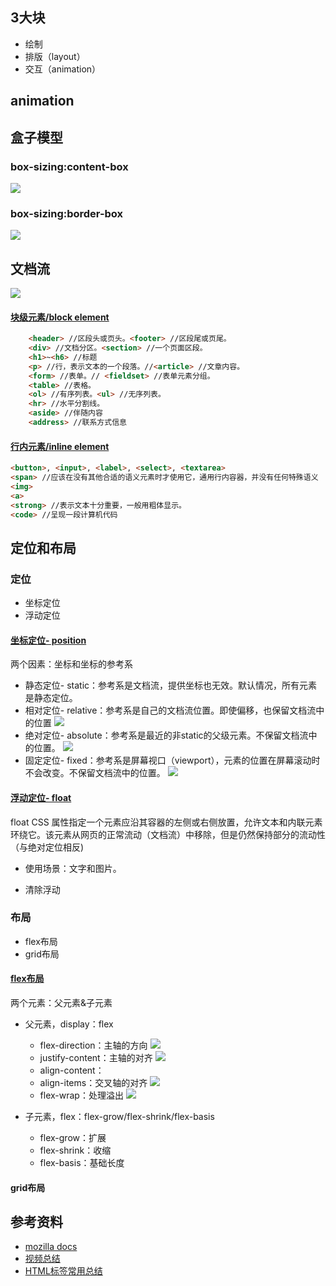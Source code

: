 
## 3大块
- 绘制
- 排版（layout）
- 交互（animation）

## animation


## 盒子模型
### box-sizing:content-box
![](./1.png)
### box-sizing:border-box
![](./2.png)

## 文档流
![](./3.png)

#### [块级元素/block element](https://developer.mozilla.org/zh-CN/docs/Web/HTML/Block-level_elements) 
```html
    <header> //区段头或页头。<footer> //区段尾或页尾。
    <div> //文档分区。<section> //一个页面区段。
    <h1>~<h6> //标题
    <p> //行，表示文本的一个段落。//<article> //文章内容。
    <form> //表单。// <fieldset> //表单元素分组。
    <table> //表格。
    <ol> //有序列表。<ul> //无序列表。
    <hr> //水平分割线。
    <aside> //伴随内容 
    <address> //联系方式信息
```

#### [行内元素/inline element](https://developer.mozilla.org/zh-CN/docs/Web/HTML/Inline_elements)

```html
<button>, <input>, <label>, <select>, <textarea>
<span> //应该在没有其他合适的语义元素时才使用它，通用行内容器，并没有任何特殊语义
<img>
<a>
<strong> //表示文本十分重要，一般用粗体显示。
<code> //呈现一段计算机代码

```

## 定位和布局
### 定位
- 坐标定位
- 浮动定位
#### [坐标定位- position](https://developer.mozilla.org/zh-CN/docs/Web/CSS/position)
两个因素：坐标和坐标的参考系

- 静态定位- static：参考系是文档流，提供坐标也无效。默认情况，所有元素是静态定位。
- 相对定位- relative：参考系是自己的文档流位置。即使偏移，也保留文档流中的位置
![](./4.png)
- 绝对定位- absolute：参考系是最近的非static的父级元素。不保留文档流中的位置。
![](./5.png)
- 固定定位- fixed：参考系是屏幕视口（viewport），元素的位置在屏幕滚动时不会改变。不保留文档流中的位置。
![](./6.png)
#### [浮动定位- float](https://developer.mozilla.org/zh-CN/docs/Web/CSS/float)
float CSS 属性指定一个元素应沿其容器的左侧或右侧放置，允许文本和内联元素环绕它。该元素从网页的正常流动（文档流）中移除，但是仍然保持部分的流动性（与绝对定位相反)

- 使用场景：文字和图片。

- 清除浮动

### 布局
- flex布局
- grid布局

#### [flex布局](https://developer.mozilla.org/zh-CN/docs/Web/CSS/CSS_Flexible_Box_Layout/Basic_Concepts_of_Flexbox)
两个元素：父元素&子元素

- 父元素，display：flex
  - flex-direction：主轴的方向
![](./7.png)
  - justify-content：主轴的对齐
![](./10.png)
  - align-content：
  - align-items：交叉轴的对齐
![](./9.png)
  - flex-wrap：处理溢出
![](./8.png)

- 子元素，flex：flex-grow/flex-shrink/flex-basis
  - flex-grow：扩展
  - flex-shrink：收缩
  - flex-basis：基础长度


#### grid布局



## 参考资料
- [mozilla docs](https://developer.mozilla.org/zh-CN/docs/Web/HTML/Inline_elements)
- [视频总结](https://www.bilibili.com/video/BV1qP411j74g/?spm_id_from=333.999.0.0&vd_source=22af953ea4c09540ad1966711a2d53f0)
- [HTML标签常用总结](https://juejin.cn/post/6844903896654020622#heading-23)